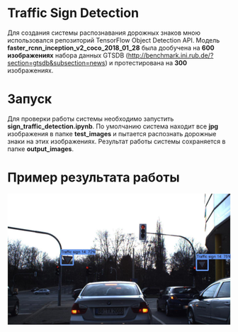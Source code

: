 # Traffic Sign Detection

Для создания системы распознавания дорожных знаков мною использовался репозиторий TensorFlow Object Detection API. Модель **faster_rcnn_inception_v2_coco_2018_01_28** была дообучена на **600 изображениях** набора данных GTSDB (http://benchmark.ini.rub.de/?section=gtsdb&subsection=news) и протестирована на **300** изображениях.

# Запуск
Для проверки работы системы необходимо запустить **sign_traffic_detection.ipynb**. По умолчанию система находит все **jpg** изображения в папке **test_images** и пытается распознать дорожные знаки на этих изображениях. Результат работы системы сохраняется в папке **output_images**.       

# Пример результата работы
![alt text](https://github.com/AlNikolaev/Traffic-Sign-Detection/blob/master/output_images/00762.jpg)
